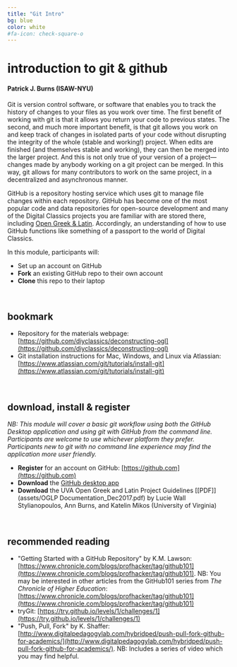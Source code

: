 ```yaml
---
title: "Git Intro"
bg: blue
color: white
#fa-icon: check-square-o
---
```


# **introduction to git & github**

#### Patrick J. Burns (ISAW-NYU)

Git is version control software, or software that enables you to track the history of changes to your files as you work over time. The first benefit of working with git is that it allows you return your code to previous states. The second, and much more important benefit, is that git allows you work on and keep track of changes in isolated parts of your code without disrupting the integrity of the whole (stable and working!) project. When edits are finished (and themselves stable and working), they can then be merged into the larger project. And this is not only true of your version of a project—changes made by anybody working on a git project can be merged. In this way, git allows for many contributors to work on the same project, in a decentralized and asynchronous manner.

GitHub is a repository hosting service which uses git to manage file changes within each repository. GitHub has become one of the most popular code and data repositories for open-source development and many of the Digital Classics projects you are familiar with are stored there, including [Open Greek & Latin](https://github.com/OpenGreekAndLatin). Accordingly, an understanding of how to use GitHub functions like something of a passport to the world of Digital Classics.

In this module, participants will:

- Set up an account on GitHub
- **Fork** an existing GitHub repo to their own account
- **Clone** this repo to their laptop

<br/>

## bookmark
- Repository for the materials webpage: [https://github.com/diyclassics/deconstructing-ogl](https://github.com/diyclassics/deconstructing-ogl)
- Git installation instructions for Mac, Windows, and Linux via Atlassian: [https://www.atlassian.com/git/tutorials/install-git](https://www.atlassian.com/git/tutorials/install-git)

<br/>

## download, install & register
*NB: This module will cover a basic git workflow using both the GitHub Desktop application and using git with GitHub from the command line. Participants are welcome to use whichever platform they prefer. Participants new to git with no command line experience may find the application more user friendly.*

- **Register** for an account on GitHub: [https://github.com](https://github.com)
- **Download** the [GitHub desktop app](https://desktop.github.com/)
- **Download** the UVA Open Greek and Latin Project Guidelines [[PDF]](assets/OGLP Documentation_Dec2017.pdf) by Lucie Wall Stylianopoulos, Ann Burns, and Katelin Mikos (University of Virginia)

<br/>

## recommended reading
- "Getting Started with a GitHub Repository" by K.M. Lawson: [https://www.chronicle.com/blogs/profhacker/tag/github101](https://www.chronicle.com/blogs/profhacker/tag/github101). NB: You may be interested in other articles from the GitHub101 series from *The Chronicle of Higher Education*: [https://www.chronicle.com/blogs/profhacker/tag/github101](https://www.chronicle.com/blogs/profhacker/tag/github101)
- tryGit: [https://try.github.io/levels/1/challenges/1](https://try.github.io/levels/1/challenges/1)
- "Push, Pull, Fork" by K. Shaffer: [http://www.digitalpedagogylab.com/hybridped/push-pull-fork-github-for-academics/](http://www.digitalpedagogylab.com/hybridped/push-pull-fork-github-for-academics/). NB: Includes a series of video which you may find helpful.
